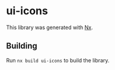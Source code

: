 # ui-icons

This library was generated with [Nx](https://nx.dev).



## Building

Run `nx build ui-icons` to build the library.





